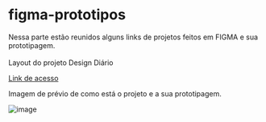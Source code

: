 # figma-prototipos

Nessa parte estão reunidos alguns links de projetos feitos em FIGMA e sua prototipagem.<br><br>
Layout do projeto Design Diário

<a href="https://www.figma.com/proto/BSdGPYPNJRb1cqOy8AizxC/Design-Di%C3%A1rio---Projeto-Figma-%5BAlura%5D?page-id=0%3A1&type=design&node-id=1-5&viewport=390%2C445%2C1&scaling=scale-down&starting-point-node-id=1%3A5" target="_blank">Link de acesso</a>

Imagem de prévio de como está o projeto e a sua prototipagem.

![image](https://github.com/rodolfocastros3t/figma-prototipos/assets/104785139/61bcd1f1-c01b-423c-9f83-136583de22ea)
